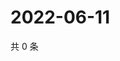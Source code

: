 # 2022-06-11

共 0 条

<!-- BEGIN WEIBO -->
<!-- 最后更新时间 Sat Jun 11 2022 12:20:42 GMT+0800 (China Standard Time) -->

<!-- END WEIBO -->
